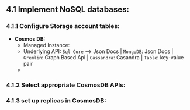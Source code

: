 ## 4.1 Implement NoSQL databases:


### 4.1.1 Configure Storage account tables:

* **Cosmos DB:**
  * Managed Instance: 
  * Underlying API: `Sql Core` --> Json Docs | `MongoDB`: Json Docs | `Gremlin`: Graph Based Api | `Cassandra`: Casandra | `Table`: key-value pair
  * 

### 4.1.2 Select appropriate CosmosDB APIs:


### 4.1.3 set up replicas in CosmosDB:


